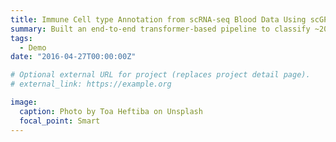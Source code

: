 ```yaml
---
title: Immune Cell type Annotation from scRNA-seq Blood Data Using scGPT 
summary: Built an end-to-end transformer-based pipeline to classify ~20K blood cells from scRNA-seq data, identifying ~10 immune subtypes using scGPT embeddings, clustering, and marker gene validation. Preprocessing included HVG selection and canonical immune marker validation. Results highlight the potential of large-scale generative models for high-resolution immune profiling. 
tags:
  - Demo
date: "2016-04-27T00:00:00Z"

# Optional external URL for project (replaces project detail page).
# external_link: https://example.org

image:
  caption: Photo by Toa Heftiba on Unsplash
  focal_point: Smart
---
```

